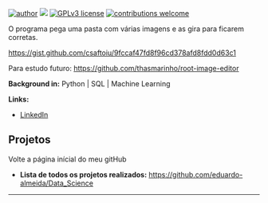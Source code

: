 
[![author](https://img.shields.io/badge/author-Eduardo%20Almeida-red.svg)](https://www.linkedin.com/in/eduardo-almeida-814a676a/) [![](https://img.shields.io/badge/python-3.7+-blue.svg)](https://www.python.org/downloads/release/python-365/) [![GPLv3 license](https://img.shields.io/badge/License-GPLv3-blue.svg)](http://perso.crans.org/besson/LICENSE.html) [![contributions welcome](https://img.shields.io/badge/contributions-welcome-brightgreen.svg?style=flat)](https://github.com/karinnecristina/Data-Science)


O programa pega uma pasta com várias imagens e as gira para ficarem corretas.

https://gist.github.com/csaftoiu/9fccaf47fd8f96cd378afd8fdd0d63c1

Para estudo futuro:
https://github.com/thasmarinho/root-image-editor

**Background in:** Python | SQL | Machine Learning  


**Links:**
* [LinkedIn](https://www.linkedin.com/in/eduardo-almeida-814a676a/)


## Projetos

Volte a página inícial do meu gitHub 

* **Lista de todos os projetos realizados:** https://github.com/eduardo-almeida/Data_Science
---
